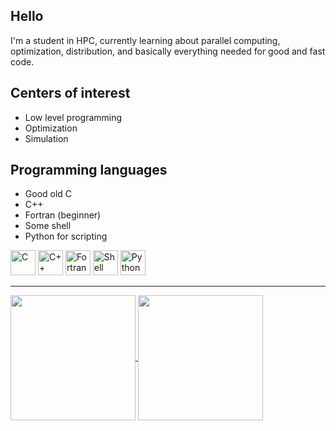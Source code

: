 ## Hello

I'm a student in HPC, currently learning about parallel computing, optimization, distribution, and basically everything needed for good and fast code. 

## Centers of interest

* Low level programming
* Optimization
* Simulation

## Programming languages
* Good old C 
* C++
* Fortran (beginner)
* Some shell
* Python for scripting 

<img src="https://upload.wikimedia.org/wikipedia/commons/1/18/C_Programming_Language.svg" alt="C" width="40" height="40"> <img src="https://upload.wikimedia.org/wikipedia/commons/1/18/ISO_C%2B%2B_Logo.svg" alt="C++" width="40" height="40"> <img src="https://upload.wikimedia.org/wikipedia/commons/b/b8/Fortran_logo.svg" alt="Fortran" width="40" height="40"> <img src="https://upload.wikimedia.org/wikipedia/commons/4/4b/Bash_Logo_Colored.svg" alt="Shell" width="40" height="40"> <img src="https://upload.wikimedia.org/wikipedia/commons/c/c3/Python-logo-notext.svg" alt="Python" width="40" height="40">

--- 

<a href="Github stats">
  <img height=200 align="center" src="https://github-readme-stats.vercel.app/api?username=Nxirda" />
</a>
<a href="Top languages used">
  <img height=200 align="center" src="https://github-readme-stats.vercel.app/api/top-langs?username=Nxirda&layout=compact&langs_count=8&card_width=320" />
</a>


